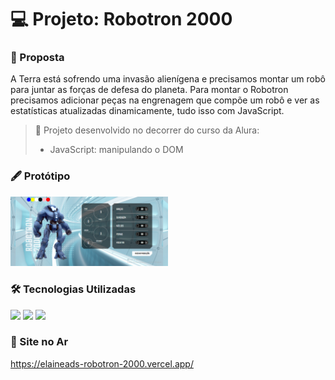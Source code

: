 # :computer: Projeto: Robotron 2000
### :page_with_curl: Proposta
A Terra está sofrendo uma invasão alienígena e precisamos montar um robô para juntar as forças de defesa do planeta. Para montar o Robotron precisamos adicionar peças na engrenagem que compõe um robô e ver as estatísticas atualizadas dinamicamente, tudo isso com JavaScript.

> :pushpin: Projeto desenvolvido no decorrer do curso da Alura:
> * JavaScript: manipulando o DOM

### :fountain_pen: Protótipo
 <img width="50%" src="/doc/img/robotron-2000.png">

### :hammer_and_wrench: Tecnologias Utilizadas
<div>
  <img src="https://img.shields.io/badge/HTML5-E34F26?style=for-the-badge&logo=html5&logoColor=white">
  <img src="https://img.shields.io/badge/CSS3-1572B6?style=for-the-badge&logo=css3&logoColor=white">
  <img src="https://img.shields.io/badge/JavaScript-F7DF1E?style=for-the-badge&logo=javascript&logoColor=white">
</div>

 ### :link: Site no Ar
 https://elaineads-robotron-2000.vercel.app/
